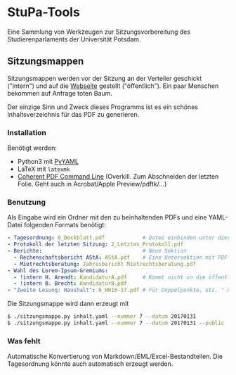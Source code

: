 # StuPa-Tools

Eine Sammlung von Werkzeugen zur Sitzungsvorbereitung des Studierenparlaments der Universität Potsdam.

## Sitzungsmappen

Sitzungsmappen werden vor der Sitzung an der Verteiler geschickt ("intern") und auf die [Webseite](http://www.stupa.uni-potsdam.de/doku.php?id=protokolle) gestellt ("öffentlich"). Ein paar Menschen bekommen auf Anfrage toten Baum.

Der einzige Sinn und Zweck dieses Programms ist es ein schönes Inhaltsverzeichnis für das PDF zu generieren.

### Installation

Benötigt werden:

   * Python3 mit [PyYAML](https://pypi.python.org/pypi/PyYAML)
   * LaTeX mit `latexmk`
   * [Coherent PDF Command Line](http://community.coherentpdf.com) (Overkill. Zum Abschneiden der letzten Folie. Geht auch in Acrobat/Apple Preview/pdftk/…)

### Benutzung

Als Eingabe wird ein Ordner mit den zu beinhaltenden PDFs und eine YAML-Datei folgenden Formats benötigt:

```yaml
- Tagesordnung: 0_Deckblatt.pdf            # Datei einbinden unter diesem Lesezeichen
- Protokoll der letzten Sitzung: 2_Letztes_Protokoll.pdf
- Berichte:                                # Neue Sektion
  - Rechenschaftsbericht AStA: AStA.pdf    # Eine Untersektion mit PDF
  - Mietrechtsberatung: Jahresbericht Mietrechtsberatung.pdf
- Wahl des Lorem-Ipsum-Gremiums:
  - !intern H. Arendt: KandidaturA.pdf     # Kommt nicht in die öffentliche Mappe
  - !intern B. Brecht: KandidaturB.pdf
- "Zweite Lesung: Haushalt": 6_HH16-17.pdf # Für Doppelpunkte, etc. " nutzen

```

Die Sitzungsmappe wird dann erzeugt mit

```bash
$ ./sitzungsmappe.py inhalt.yaml --nummer 7 --datum 20170131
$ ./sitzungsmappe.py inhalt.yaml --nummer 7 --datum 20170131 --public
```


### Was fehlt

Automatische Konvertierung von Markdown/EML/Excel-Bestandteilen. Die Tagesordnung könnte auch automatisch erzeugt werden.
